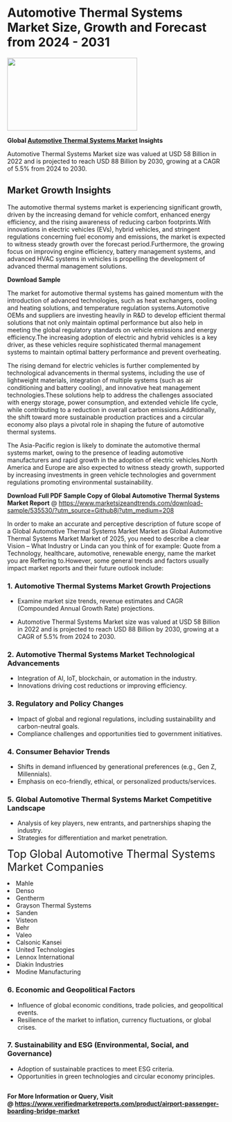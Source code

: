 <H1>Automotive Thermal Systems Market Size, Growth and Forecast from 2024 - 2031</H1><img class="aligncenter size-medium wp-image-584254" src="https://thirdeyenews.in/wp-content/uploads/2024/09/Global-Market-Research-300x168.jpeg" alt="" width="300" height="168" /><p><strong>Global&nbsp;<a href="https://www.marketsizeandtrends.com/download-sample/535530/?utm_source=Github8j?utm_medium=208">Automotive Thermal Systems Market</a> Insights</strong></p><p>Automotive Thermal Systems Market size was valued at USD 58 Billion in 2022 and is projected to reach USD 88 Billion by 2030, growing at a CAGR of 5.5% from 2024 to 2030.</p><p><h2>Market Growth Insights</h2> <p>The automotive thermal systems market is experiencing significant growth, driven by the increasing demand for vehicle comfort, enhanced energy efficiency, and the rising awareness of reducing carbon footprints.With innovations in electric vehicles (EVs), hybrid vehicles, and stringent regulations concerning fuel economy and emissions, the market is expected to witness steady growth over the forecast period.Furthermore, the growing focus on improving engine efficiency, battery management systems, and advanced HVAC systems in vehicles is propelling the development of advanced thermal management solutions.</p> <p><strong>Download Sample</strong></p> <p>The market for automotive thermal systems has gained momentum with the introduction of advanced technologies, such as heat exchangers, cooling and heating solutions, and temperature regulation systems.Automotive OEMs and suppliers are investing heavily in R&D to develop efficient thermal solutions that not only maintain optimal performance but also help in meeting the global regulatory standards on vehicle emissions and energy efficiency.The increasing adoption of electric and hybrid vehicles is a key driver, as these vehicles require sophisticated thermal management systems to maintain optimal battery performance and prevent overheating.</p> <p>The rising demand for electric vehicles is further complemented by technological advancements in thermal systems, including the use of lightweight materials, integration of multiple systems (such as air conditioning and battery cooling), and innovative heat management technologies.These solutions help to address the challenges associated with energy storage, power consumption, and extended vehicle life cycle, while contributing to a reduction in overall carbon emissions.Additionally, the shift toward more sustainable production practices and a circular economy also plays a pivotal role in shaping the future of automotive thermal systems.</p> <p>The Asia-Pacific region is likely to dominate the automotive thermal systems market, owing to the presence of leading automotive manufacturers and rapid growth in the adoption of electric vehicles.North America and Europe are also expected to witness steady growth, supported by increasing investments in green vehicle technologies and government regulations promoting environmental sustainability.</p> <p><span class=""><strong>Download Full PDF Sample Copy of Global Automotive Thermal Systems Market Report</strong> @ <a href="https://www.marketsizeandtrends.com/download-sample/535530/?utm_source=Github8j?utm_medium=208" target="_blank">https://www.marketsizeandtrends.com/download-sample/535530/?utm_source=Github8j?utm_medium=208</a></span></p><p>In order to make an accurate and perceptive description of future scope of a Global&nbsp;Automotive Thermal Systems Market Market as Global&nbsp;Automotive Thermal Systems Market Market of 2025, you need to describe a clear Vision &ndash; What Industry or Linda can you think of for example: Quote from a Technology, healthcare, automotive, renewable energy, name the market you are Reffering to.However, some general trends and factors usually impact market reports and their future outlook include:</p><h3>1.&nbsp;<strong>Automotive Thermal Systems Market Growth Projections</strong></h3><ul><li>Examine market size trends, revenue estimates and CAGR (Compounded Annual Growth Rate) projections.</li><li><p>Automotive Thermal Systems Market size was valued at USD 58 Billion in 2022 and is projected to reach USD 88 Billion by 2030, growing at a CAGR of 5.5% from 2024 to 2030.</p></li></ul><h3>2.&nbsp;<strong>Automotive Thermal Systems Market Technological Advancements</strong></h3><ul><li>Integration of AI, IoT, blockchain, or automation in the industry.</li><li>Innovations driving cost reductions or improving efficiency.</li></ul><h3>3.&nbsp;<strong>Regulatory and Policy Changes</strong></h3><ul><li>Impact of global and regional regulations, including sustainability and carbon-neutral goals.</li><li>Compliance challenges and opportunities tied to government initiatives.</li></ul><h3>4.&nbsp;<strong>Consumer Behavior Trends</strong></h3><ul><li>Shifts in demand influenced by generational preferences (e.g., Gen Z, Millennials).</li><li>Emphasis on eco-friendly, ethical, or personalized products/services.</li></ul><h3>5.&nbsp;<strong>Global Automotive Thermal Systems Market Competitive Landscape</strong></h3><ul><li>Analysis of key players, new entrants, and partnerships shaping the industry.</li><li>Strategies for differentiation and market penetration.</li></ul><p data-pm-slice="1 1 []"><span style="color: inherit; font-family: inherit; font-size: 25px;">Top Global Automotive Thermal Systems Market Companies</span></p><div class="" data-test-id=""><p><li>Mahle</li><li> Denso</li><li> Gentherm</li><li> Grayson Thermal Systems</li><li> Sanden</li><li> Visteon</li><li> Behr</li><li> Valeo</li><li> Calsonic Kansei</li><li> United Technologies</li><li> Lennox International</li><li> Diakin Industries</li><li> Modine Manufacturing</li></p></div><h3>6.&nbsp;<strong>Economic and Geopolitical Factors</strong></h3><ul><li>Influence of global economic conditions, trade policies, and geopolitical events.</li><li>Resilience of the market to inflation, currency fluctuations, or global crises.</li></ul><h3>7.&nbsp;<strong>Sustainability and ESG (Environmental, Social, and Governance)</strong></h3><ul><li>Adoption of sustainable practices to meet ESG criteria.</li><li>Opportunities in green technologies and circular economy principles.</li></ul><h2><strong style="font-size: 14px;">For More Information or Query, Visit @&nbsp;</strong><a style="background-color: #ffffff; font-size: 14px;" href="https://www.marketsizeandtrends.com/report/automotive-thermal-systems-market/" target="_blank">https://www.verifiedmarketreports.com/product/airport-passenger-boarding-bridge-market</a></h2>